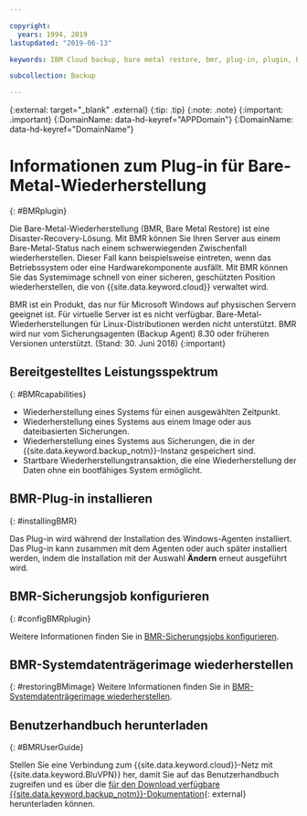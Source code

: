 ```yaml
---

copyright:
  years: 1994, 2019
lastupdated: "2019-06-13"

keywords: IBM Cloud backup, bare metal restore, bmr, plug-in, plugin, EVault, Carbonite, baremetal, point-in-time restore

subcollection: Backup

---
```

{:external: target="_blank" .external}
{:tip: .tip}
{:note: .note}
{:important: .important}
{:DomainName: data-hd-keyref="APPDomain"}
{:DomainName: data-hd-keyref="DomainName"}

# Informationen zum Plug-in für Bare-Metal-Wiederherstellung
{: #BMRplugin}

Die Bare-Metal-Wiederherstellung (BMR, Bare Metal Restore) ist eine Disaster-Recovery-Lösung. Mit BMR können Sie Ihren Server aus einem Bare-Metal-Status nach einem schwerwiegenden Zwischenfall wiederherstellen. Dieser Fall kann beispielsweise eintreten, wenn das Betriebssystem oder eine Hardwarekomponente ausfällt. Mit BMR können Sie das Systemimage schnell von einer sicheren, geschützten Position wiederherstellen, die von {{site.data.keyword.cloud}} verwaltet wird.

BMR ist ein Produkt, das nur für Microsoft Windows auf physischen Servern geeignet ist. Für virtuelle Server ist es nicht verfügbar. Bare-Metal-Wiederherstellungen für Linux-Distributionen werden nicht unterstützt. BMR wird nur vom Sicherungsagenten (Backup Agent) 8.30 oder früheren Versionen unterstützt. (Stand: 30. Juni 2018)
{:important}

## Bereitgestelltes Leistungsspektrum
{: #BMRcapabilities}

- Wiederherstellung eines Systems für einen ausgewählten Zeitpunkt.
- Wiederherstellung eines Systems aus einem Image oder aus dateibasierten Sicherungen.
- Wiederherstellung eines Systems aus Sicherungen, die in der {{site.data.keyword.backup_notm}}-Instanz gespeichert sind.
- Startbare Wiederherstellungstransaktion, die eine Wiederherstellung der Daten ohne ein bootfähiges System ermöglicht.

## BMR-Plug-in installieren
{: #installingBMR}

Das Plug-in wird während der Installation des Windows-Agenten installiert. Das Plug-in kann zusammen mit dem Agenten oder auch später installiert werden, indem die Installation mit der Auswahl **Ändern** erneut ausgeführt wird.

## BMR-Sicherungsjob konfigurieren
{: #configBMRplugin}

Weitere Informationen finden Sie in [BMR-Sicherungsjobs konfigurieren](/docs/infrastructure/Backup?topic=Backup-configureBMR). 

## BMR-Systemdatenträgerimage wiederherstellen
{: #restoringBMimage}
Weitere Informationen finden Sie in [BMR-Systemdatenträgerimage wiederherstellen](/docs/infrastructure/Backup?topic=Backup-restoreBMR).

## Benutzerhandbuch herunterladen
{: #BMRUserGuide}

Stellen Sie eine Verbindung zum {{site.data.keyword.cloud}}-Netz mit {{site.data.keyword.BluVPN}} her, damit Sie auf das Benutzerhandbuch zugreifen und es über die [für den Download verfügbare {{site.data.keyword.backup_notm}}-Dokumentation](http://downloads.service.softlayer.com/evault/Documentation/){: external} herunterladen können.
